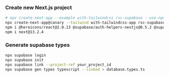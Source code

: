 ### Create new Next.js project
```bash
# npx create-next-app --example with-tailwindcss rsc-supabase --use-npm
npx create-next-app@canary --tailwind with-tailwindcss-app rsc-supabase --use-npm
npm i @heroicons/react@2.0.13 @supabase/auth-helpers-nextjs@0.5.2 @supabase/supabase-js@2.1.1 zustand@4.1.4 supabase@1.27.0 date-fns@2.29.3
npm i next@13.2.4
```
### Generate supabase types
```bash
npx supabase login
npx supabase init
npx supabase link --project-ref your_project_id
npx supabase gen types typescript --linked > database.types.ts
```
